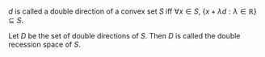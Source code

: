$d$ is called a double direction of a convex set $S$ iff $\forall x \in S$,
$\{x + \lambda d: \lambda \in \mathbb{R}\} \subseteq S$.

Let $D$ be the set of double directions of $S$.
Then $D$ is called the double recession space of $S$.
